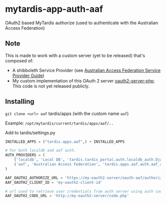 mytardis-app-auth-aaf
=====================

OAuth2 based MyTardis authorize (used to authenticate with the Australian Access Federation)

## Note
This is made to work with a custom server (yet to be released) that's composed of:
* A shibboleth Service Provider (see [Australian Access Federation Service Provider Guide](http://wiki.aaf.edu.au/tech-info/sp-install-guide))
* My custom implementation of this OAuth 2 server [oauth2-server-php](https://github.com/bshaffer/oauth2-server-php). This code is not yet released publicly.

## Installing

`git clone <url> aaf` tardis/apps (with the custom name `aaf`)

Example: `/opt/mytardis/current/tardis/apps/aaf/..`

Add to tardis/settings.py
```python
INSTALLED_APPS = ("tardis.apps.aaf",) + INSTALLED_APPS

# For both localdb and aaf auth.
AUTH_PROVIDERS = (
    ('localdb', 'Local DB', 'tardis.tardis_portal.auth.localdb_auth.DjangoAuthBackend'),
    ('aaf', 'Australian Access Federation', 'tardis.apps.aaf.auth.aaf_auth.DjangoAuthBackend'),
)

AAF_OAUTH2_AUTHORIZE_URL = 'https://my-oauth2-server/oauth-aaf/authorize.php'
AAF_OAUTH2_CLIENT_ID = 'my-oauth2-client-id'

# url used to retrieve user credentials from auth server using auth code
AAF_OAUTH2_CODE_URL = 'http://my-oauth2-server/code.php'
